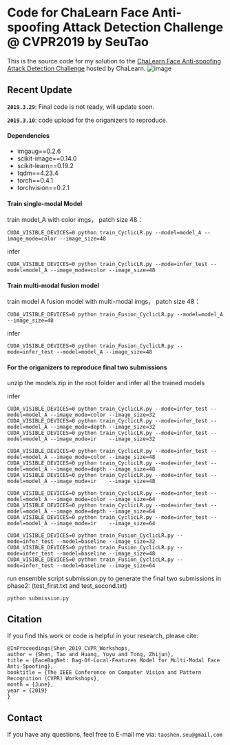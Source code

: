 # Code for ChaLearn Face Anti-spoofing Attack Detection Challenge @ CVPR2019 by SeuTao
This is the source code for my solution to the [ChaLearn Face Anti-spoofing Attack Detection Challenge](https://competitions.codalab.org/competitions/20853#learn_the_details) hosted by ChaLearn. 
![image](https://github.com/SeuTao/CVPR19-Face-Anti-spoofing/blob/master/PNG/v1_fusion.png)
## Recent Update

**`2019.3.29`**: Final code is not ready, will update soon.

**`2019.3.10`**: code upload for the origanizers to reproduce.

#### Dependencies
- imgaug==0.2.6
- scikit-image==0.14.0
- scikit-learn==0.19.2
- tqdm==4.23.4
- torch==0.4.1
- torchvision==0.2.1

#### Train single-modal Model
train model_A with color imgs， patch size 48：
```
CUDA_VISIBLE_DEVICES=0 python train_CyclicLR.py --model=model_A --image_mode=color --image_size=48
```
infer
```
CUDA_VISIBLE_DEVICES=0 python train_CyclicLR.py --mode=infer_test --model=model_A --image_mode=color --image_size=48
```


#### Train multi-modal fusion model
train model A fusion model with multi-modal imgs， patch size 48：
```
CUDA_VISIBLE_DEVICES=0 python train_Fusion_CyclicLR.py --model=model_A --image_size=48
```
infer
```
CUDA_VISIBLE_DEVICES=0 python train_Fusion_CyclicLR.py --mode=infer_test --model=model_A --image_size=48
```




#### For the origanizers to reproduce final two submissions
unzip the models.zip in the root folder and infer all the trained models 

infer
```
CUDA_VISIBLE_DEVICES=0 python train_CyclicLR.py --mode=infer_test --model=model_A --image_mode=color --image_size=32
CUDA_VISIBLE_DEVICES=0 python train_CyclicLR.py --mode=infer_test --model=model_A --image_mode=depth --image_size=32
CUDA_VISIBLE_DEVICES=0 python train_CyclicLR.py --mode=infer_test --model=model_A --image_mode=ir    --image_size=32

CUDA_VISIBLE_DEVICES=0 python train_CyclicLR.py --mode=infer_test --model=model_A --image_mode=color --image_size=48
CUDA_VISIBLE_DEVICES=0 python train_CyclicLR.py --mode=infer_test --model=model_A --image_mode=depth --image_size=48
CUDA_VISIBLE_DEVICES=0 python train_CyclicLR.py --mode=infer_test --model=model_A --image_mode=ir    --image_size=48

CUDA_VISIBLE_DEVICES=0 python train_CyclicLR.py --mode=infer_test --model=model_A --image_mode=color --image_size=64
CUDA_VISIBLE_DEVICES=0 python train_CyclicLR.py --mode=infer_test --model=model_A --image_mode=depth --image_size=64
CUDA_VISIBLE_DEVICES=0 python train_CyclicLR.py --mode=infer_test --model=model_A --image_mode=ir    --image_size=64

CUDA_VISIBLE_DEVICES=0 python train_Fusion_CyclicLR.py --mode=infer_test --model=baseline --image_size=32
CUDA_VISIBLE_DEVICES=0 python train_Fusion_CyclicLR.py --mode=infer_test --model=baseline --image_size=48
CUDA_VISIBLE_DEVICES=0 python train_Fusion_CyclicLR.py --mode=infer_test --model=baseline --image_size=64
```

run ensemble script submission.py to generate the final two submissions in phase2:
(test_first.txt and test_second.txt)
```
python submission.py
```

## Citation
If you find this work or code is helpful in your research, please cite:
```
@InProceedings{Shen_2019_CVPR_Workshops,
author = {Shen, Tao and Huang, Yuyu and Tong, Zhijun},
title = {FaceBagNet: Bag-Of-Local-Features Model for Multi-Modal Face Anti-Spoofing},
booktitle = {The IEEE Conference on Computer Vision and Pattern Recognition (CVPR) Workshops},
month = {June},
year = {2019}
}
```

## Contact
If you have any questions, feel free to E-mail me via: `taoshen.seu@gmail.com`






